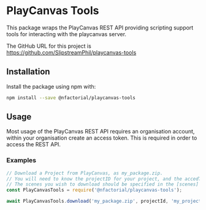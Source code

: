 # PlayCanvas Tools

This package wraps the PlayCanvas REST API providing scripting support tools for interacting with the playcanvas server.

The GitHub URL for this project is <https://github.com/SlipstreamPhil/playcanvas-tools>

## Installation

Install the package using npm with:

```bash
npm install --save @nfactorial/playcanvas-tools
```

## Usage

Most usage of the PlayCanvas REST API requires an organisation account, within your organisation
create an access token. This is required in order to access the REST API.

### Examples

```javascript
// Download a Project from PlayCanvas, as my_package.zip.
// You will need to know the projectID for your project, and the accedToken.
// The scenes you wish to download should be specified in the [scenes] array.
const PlayCanvasTools = require('@nfactorial/playcanvas-tools');

await PlayCanvasTools.download('my_package.zip', projectId, 'my_project_name', accessToken, [scenes]);
```
